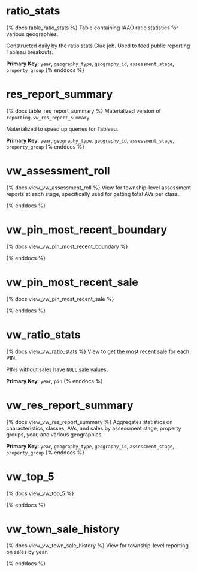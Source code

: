 # ratio_stats

{% docs table_ratio_stats %}
Table containing IAAO ratio statistics for various geographies.

Constructed daily by the ratio stats Glue job. Used to feed public
reporting Tableau breakouts.

**Primary Key**: `year`, `geography_type`, `geography_id`, `assessment_stage`,
`property_group`
{% enddocs %}

# res_report_summary

{% docs table_res_report_summary %}
Materialized version of `reporting.vw_res_report_summary`.

Materialized to speed up queries for Tableau.

**Primary Key**: `year`, `geography_type`, `geography_id`, `assessment_stage`,
`property_group`
{% enddocs %}

# vw_assessment_roll

{% docs view_vw_assessment_roll %}
View for township-level assessment reports at each stage, specifically used
for getting total AVs per class.

{% enddocs %}

# vw_pin_most_recent_boundary

{% docs view_vw_pin_most_recent_boundary %}

{% enddocs %}

# vw_pin_most_recent_sale

{% docs view_vw_pin_most_recent_sale %}

{% enddocs %}

# vw_ratio_stats

{% docs view_vw_ratio_stats %}
View to get the most recent sale for each PIN.

PINs without sales have `NULL` sale values.

**Primary Key**: `year`, `pin`
{% enddocs %}

# vw_res_report_summary

{% docs view_vw_res_report_summary %}
Aggregates statistics on characteristics, classes, AVs, and sales by
assessment stage, property groups, year, and various geographies.

**Primary Key**: `year`, `geography_type`, `geography_id`, `assessment_stage`,
`property_group`
{% enddocs %}

# vw_top_5

{% docs view_vw_top_5 %}

{% enddocs %}

# vw_town_sale_history

{% docs view_vw_town_sale_history %}
View for township-level reporting on sales by year.

{% enddocs %}
